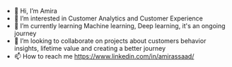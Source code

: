 - 👋 Hi, I’m Amira
- 👀 I’m interested in Customer Analytics and Customer Experience
- 🌱 I’m currently learning Machine learning, Deep learning, it's an ongoing journey
- 💞️ I’m looking to collaborate on projects about customers behavior insights, lifetime value and creating a better journey
- 📫 How to reach me https://www.linkedin.com/in/amirassaad/


<!---
amira-salama1/amira-salama1 is a ✨ special ✨ repository because its `README.md` (this file) appears on your GitHub profile.
You can click the Preview link to take a look at your changes.
--->

